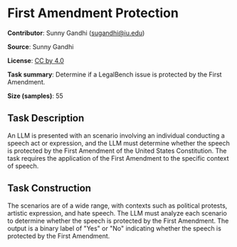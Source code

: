 # First Amendment Protection

**Contributor**: Sunny Gandhi (sugandhi@iu.edu)

**Source**: Sunny Gandhi

**License**: [CC by 4.0](https://creativecommons.org/licenses/by/4.0/)

**Task summary**: Determine if a LegalBench issue is protected by the First Amendment.

**Size (samples)**: 55

## Task Description
An LLM is presented with an scenario involving an individual conducting a speech act or expression, and the LLM must determine whether the speech is protected by the First Amendment of the United States Constitution. The task requires the application of the First Amendment to the specific context of speech. 

## Task Construction
The scenarios are of a wide range, with contexts such as political protests, artistic expression, and hate speech. The LLM must analyze each scenario to determine whether the speech is protected by the First Amendment. The output is a binary label of "Yes" or "No" indicating whether the speech is protected by the First Amendment.